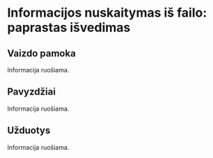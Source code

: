 # Informacijos nuskaitymas iš failo: paprastas išvedimas

## Vaizdo pamoka

Informacija ruošiama.

## Pavyzdžiai

Informacija ruošiama.

## Užduotys

Informacija ruošiama.
